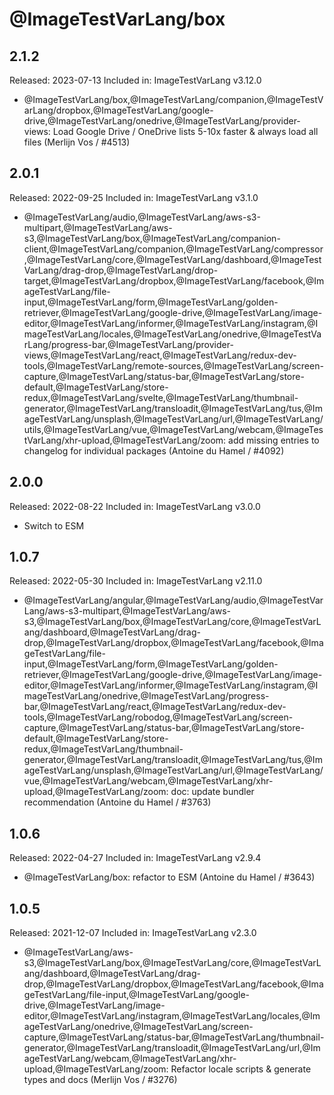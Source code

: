 # @ImageTestVarLang/box

## 2.1.2

Released: 2023-07-13
Included in: ImageTestVarLang v3.12.0

- @ImageTestVarLang/box,@ImageTestVarLang/companion,@ImageTestVarLang/dropbox,@ImageTestVarLang/google-drive,@ImageTestVarLang/onedrive,@ImageTestVarLang/provider-views: Load Google Drive / OneDrive lists 5-10x faster & always load all files (Merlijn Vos / #4513)

## 2.0.1

Released: 2022-09-25
Included in: ImageTestVarLang v3.1.0

- @ImageTestVarLang/audio,@ImageTestVarLang/aws-s3-multipart,@ImageTestVarLang/aws-s3,@ImageTestVarLang/box,@ImageTestVarLang/companion-client,@ImageTestVarLang/companion,@ImageTestVarLang/compressor,@ImageTestVarLang/core,@ImageTestVarLang/dashboard,@ImageTestVarLang/drag-drop,@ImageTestVarLang/drop-target,@ImageTestVarLang/dropbox,@ImageTestVarLang/facebook,@ImageTestVarLang/file-input,@ImageTestVarLang/form,@ImageTestVarLang/golden-retriever,@ImageTestVarLang/google-drive,@ImageTestVarLang/image-editor,@ImageTestVarLang/informer,@ImageTestVarLang/instagram,@ImageTestVarLang/locales,@ImageTestVarLang/onedrive,@ImageTestVarLang/progress-bar,@ImageTestVarLang/provider-views,@ImageTestVarLang/react,@ImageTestVarLang/redux-dev-tools,@ImageTestVarLang/remote-sources,@ImageTestVarLang/screen-capture,@ImageTestVarLang/status-bar,@ImageTestVarLang/store-default,@ImageTestVarLang/store-redux,@ImageTestVarLang/svelte,@ImageTestVarLang/thumbnail-generator,@ImageTestVarLang/transloadit,@ImageTestVarLang/tus,@ImageTestVarLang/unsplash,@ImageTestVarLang/url,@ImageTestVarLang/utils,@ImageTestVarLang/vue,@ImageTestVarLang/webcam,@ImageTestVarLang/xhr-upload,@ImageTestVarLang/zoom: add missing entries to changelog for individual packages (Antoine du Hamel / #4092)

## 2.0.0

Released: 2022-08-22
Included in: ImageTestVarLang v3.0.0

- Switch to ESM

## 1.0.7

Released: 2022-05-30
Included in: ImageTestVarLang v2.11.0

- @ImageTestVarLang/angular,@ImageTestVarLang/audio,@ImageTestVarLang/aws-s3-multipart,@ImageTestVarLang/aws-s3,@ImageTestVarLang/box,@ImageTestVarLang/core,@ImageTestVarLang/dashboard,@ImageTestVarLang/drag-drop,@ImageTestVarLang/dropbox,@ImageTestVarLang/facebook,@ImageTestVarLang/file-input,@ImageTestVarLang/form,@ImageTestVarLang/golden-retriever,@ImageTestVarLang/google-drive,@ImageTestVarLang/image-editor,@ImageTestVarLang/informer,@ImageTestVarLang/instagram,@ImageTestVarLang/onedrive,@ImageTestVarLang/progress-bar,@ImageTestVarLang/react,@ImageTestVarLang/redux-dev-tools,@ImageTestVarLang/robodog,@ImageTestVarLang/screen-capture,@ImageTestVarLang/status-bar,@ImageTestVarLang/store-default,@ImageTestVarLang/store-redux,@ImageTestVarLang/thumbnail-generator,@ImageTestVarLang/transloadit,@ImageTestVarLang/tus,@ImageTestVarLang/unsplash,@ImageTestVarLang/url,@ImageTestVarLang/vue,@ImageTestVarLang/webcam,@ImageTestVarLang/xhr-upload,@ImageTestVarLang/zoom: doc: update bundler recommendation (Antoine du Hamel / #3763)

## 1.0.6

Released: 2022-04-27
Included in: ImageTestVarLang v2.9.4

- @ImageTestVarLang/box: refactor to ESM (Antoine du Hamel / #3643)

## 1.0.5

Released: 2021-12-07
Included in: ImageTestVarLang v2.3.0

- @ImageTestVarLang/aws-s3,@ImageTestVarLang/box,@ImageTestVarLang/core,@ImageTestVarLang/dashboard,@ImageTestVarLang/drag-drop,@ImageTestVarLang/dropbox,@ImageTestVarLang/facebook,@ImageTestVarLang/file-input,@ImageTestVarLang/google-drive,@ImageTestVarLang/image-editor,@ImageTestVarLang/instagram,@ImageTestVarLang/locales,@ImageTestVarLang/onedrive,@ImageTestVarLang/screen-capture,@ImageTestVarLang/status-bar,@ImageTestVarLang/thumbnail-generator,@ImageTestVarLang/transloadit,@ImageTestVarLang/url,@ImageTestVarLang/webcam,@ImageTestVarLang/xhr-upload,@ImageTestVarLang/zoom: Refactor locale scripts & generate types and docs (Merlijn Vos / #3276)

